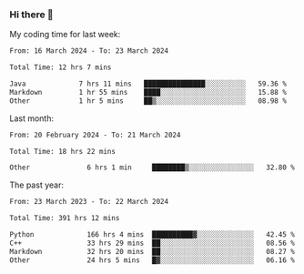### Hi there 👋

My coding time for last week:

<!--START_SECTION:week-->

```txt
From: 16 March 2024 - To: 23 March 2024

Total Time: 12 hrs 7 mins

Java             7 hrs 11 mins   ███████████████░░░░░░░░░░   59.36 %
Markdown         1 hr 55 mins    ████░░░░░░░░░░░░░░░░░░░░░   15.88 %
Other            1 hr 5 mins     ██▒░░░░░░░░░░░░░░░░░░░░░░   08.98 %
```

<!--END_SECTION:week-->

Last month:

<!--START_SECTION:month-->

```txt
From: 20 February 2024 - To: 21 March 2024

Total Time: 18 hrs 22 mins

Other              6 hrs 1 min     ████████▒░░░░░░░░░░░░░░░░   32.80 %
```

<!--END_SECTION:month-->

The past year:

<!--START_SECTION:year-->

```txt
From: 23 March 2023 - To: 22 March 2024

Total Time: 391 hrs 12 mins

Python             166 hrs 4 mins  ██████████▓░░░░░░░░░░░░░░   42.45 %
C++                33 hrs 29 mins  ██░░░░░░░░░░░░░░░░░░░░░░░   08.56 %
Markdown           32 hrs 20 mins  ██░░░░░░░░░░░░░░░░░░░░░░░   08.27 %
Other              24 hrs 5 mins   █▓░░░░░░░░░░░░░░░░░░░░░░░   06.16 %
```

<!--END_SECTION:year-->
